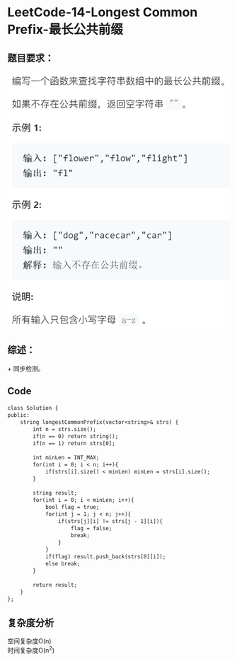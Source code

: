 # LeetCode-14-Longest Common Prefix-最长公共前缀

## 题目要求：
![avatar](https://github.com/JakeChanFangZiyuan20/MyLeetCode/blob/master/img/14.png)

## 综述：  
\+ 同步检测。  

## Code
```
class Solution {
public:
    string longestCommonPrefix(vector<string>& strs) {
        int n = strs.size();
        if(n == 0) return string();
        if(n == 1) return strs[0];

        int minLen = INT_MAX;
        for(int i = 0; i < n; i++){
            if(strs[i].size() < minLen) minLen = strs[i].size();
        }

        string result;
        for(int i = 0; i < minLen; i++){
            bool flag = true;
            for(int j = 1; j < n; j++){
                if(strs[j][i] != strs[j - 1][i]){
                    flag = false;
                    break;
                }
            }
            if(flag) result.push_back(strs[0][i]);
            else break;
        }

        return result;
    }
};
```


## 复杂度分析
空间复杂度O(n)  
时间复杂度O(n<sup>2</sup>)

